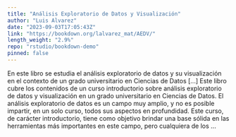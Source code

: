 ```yaml
---
title: "Análisis Exploratorio de Datos y Visualización"
author: "Luis Alvarez"
date: "2023-09-03T17:05:43Z"
link: "https://bookdown.org/lalvarez_mat/AEDV/"
length_weight: "2.9%"
repo: "rstudio/bookdown-demo"
pinned: false
---
```


En este libro se estudia el análisis exploratorio de datos y su visualización en el contexto de un grado universitario en Ciencias de Datos [...] Este libro cubre los contenidos de un curso introductorio sobre análisis exploratorio de datos y visualización en un grado universitario en Ciencias de Datos. El análisis exploratorio de datos es un campo muy amplio, y no es posible impartir, en un solo curso, todos sus aspectos en profundidad. Este curso, de carácter introductorio, tiene como objetivo brindar una base sólida en las herramientas más importantes en este campo, pero cualquiera de los ...
